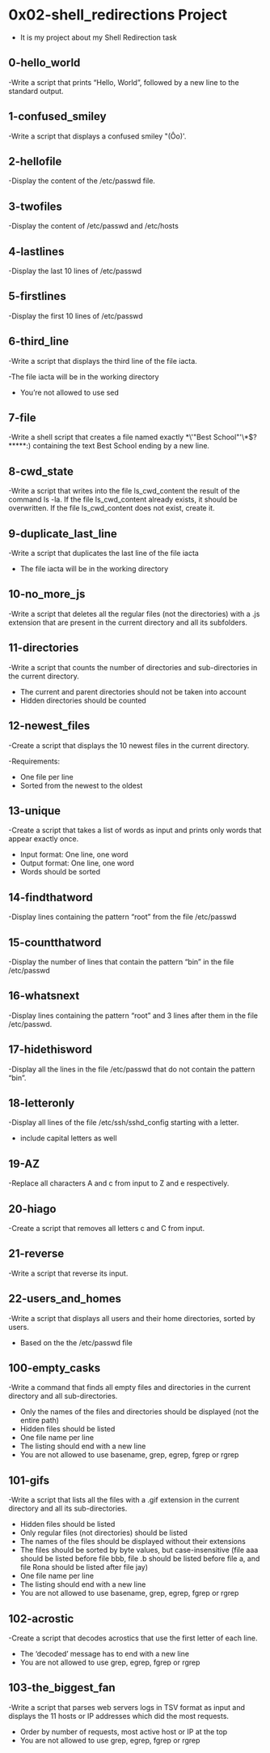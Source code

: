 # 0x02-shell_redirections Project 

- It is my project about my Shell Redirection task

## 0-hello_world
-Write a script that prints “Hello, World”, followed by a new line to the standard output.

## 1-confused_smiley
-Write a script that displays a confused smiley "(Ôo)'.

## 2-hellofile
-Display the content of the /etc/passwd file.
## 3-twofiles
-Display the content of /etc/passwd and /etc/hosts
## 4-lastlines
-Display the last 10 lines of /etc/passwd
## 5-firstlines
-Display the first 10 lines of /etc/passwd
## 6-third_line
-Write a script that displays the third line of the file iacta.

-The file iacta will be in the working directory
 
* You’re not allowed to use sed
## 7-file
-Write a shell script that creates a file named exactly \*\\'"Best School"\'\\*$\?\*\*\*\*\*:) containing the text Best School ending by a new line.
## 8-cwd_state
-Write a script that writes into the file ls_cwd_content the result of the command ls -la. If the file ls_cwd_content already exists, it should be overwritten. If the file ls_cwd_content does not exist, create it.
## 9-duplicate_last_line
-Write a script that duplicates the last line of the file iacta

* The file iacta will be in the working directory 
## 10-no_more_js
-Write a script that deletes all the regular files (not the directories) with a .js extension that are present in the current directory and all its subfolders.
## 11-directories
-Write a script that counts the number of directories and sub-directories in the current directory.

* The current and parent directories should not be taken into account
* Hidden directories should be counted
## 12-newest_files
-Create a script that displays the 10 newest files in the current directory.

-Requirements:

* One file per line
* Sorted from the newest to the oldest
## 13-unique
-Create a script that takes a list of words as input and prints only words that appear exactly once.

* Input format: One line, one word
* Output format: One line, one word
* Words should be sorted
## 14-findthatword
-Display lines containing the pattern “root” from the file /etc/passwd
## 15-countthatword
-Display the number of lines that contain the pattern “bin” in the file /etc/passwd
## 16-whatsnext
-Display lines containing the pattern “root” and 3 lines after them in the file /etc/passwd.
## 17-hidethisword
-Display all the lines in the file /etc/passwd that do not contain the pattern “bin”.
## 18-letteronly
-Display all lines of the file /etc/ssh/sshd_config starting with a letter.

* include capital letters as well
## 19-AZ
-Replace all characters A and c from input to Z and e respectively.
## 20-hiago
-Create a script that removes all letters c and C from input.
## 21-reverse
-Write a script that reverse its input.
## 22-users_and_homes
-Write a script that displays all users and their home directories, sorted by users.

* Based on the the /etc/passwd file
## 100-empty_casks
-Write a command that finds all empty files and directories in the current directory and all sub-directories.

* Only the names of the files and directories should be displayed (not the entire path)
* Hidden files should be listed
* One file name per line
* The listing should end with a new line
* You are not allowed to use basename, grep, egrep, fgrep or rgrep
## 101-gifs
-Write a script that lists all the files with a .gif extension in the current directory and all its sub-directories.

* Hidden files should be listed
* Only regular files (not directories) should be listed
* The names of the files should be displayed without their extensions
* The files should be sorted by byte values, but case-insensitive (file aaa should be listed before file bbb, file .b should be listed before file a, and file Rona should be listed after file jay)
* One file name per line
* The listing should end with a new line
* You are not allowed to use basename, grep, egrep, fgrep or rgrep
## 102-acrostic
-Create a script that decodes acrostics that use the first letter of each line.

* The ‘decoded’ message has to end with a new line
* You are not allowed to use grep, egrep, fgrep or rgrep
## 103-the_biggest_fan
-Write a script that parses web servers logs in TSV format as input and displays the 11 hosts or IP addresses which did the most requests.

* Order by number of requests, most active host or IP at the top
* You are not allowed to use grep, egrep, fgrep or rgrep
